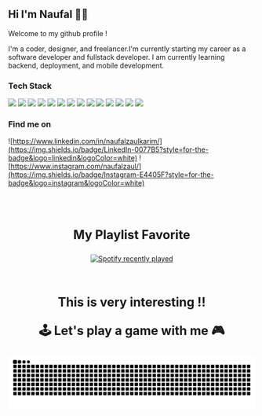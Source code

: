 ## Hi I'm Naufal 🐳👋

Welcome to my github profile !

I'm a coder, designer, and freelancer.I'm currently starting my career as a software developer and fullstack developer. I am currently learning backend, deployment, and mobile development.

### Tech Stack

<img src="https://img.shields.io/badge/JavaScript-323330?style=for-the-badge&logo=javascript&logoColor=F7DF1E" /> <img src="https://img.shields.io/badge/PHP-777BB4?style=for-the-badge&logo=php&logoColor=white" /> <img src="https://img.shields.io/badge/React_Native-20232A?style=for-the-badge&logo=react&logoColor=61DAFB" /> <img src="https://img.shields.io/badge/React-20232A?style=for-the-badge&logo=react&logoColor=61DAFB" /> <img src="https://img.shields.io/badge/Laravel-FF2D20?style=for-the-badge&logo=laravel&logoColor=white" /> <img src="https://img.shields.io/badge/Spring_Boot-6DB33F?style=for-the-badge&logo=spring-boot&logoColor=white" /> <img src="https://img.shields.io/badge/Docker-2CA5E0?style=for-the-badge&logo=docker&logoColor=white" /> <img src="https://img.shields.io/badge/HTML5-E34F26?style=for-the-badge&logo=html5&logoColor=white" /> <img src="https://img.shields.io/badge/MongoDB-4EA94B?style=for-the-badge&logo=mongodb&logoColor=white" /> <img src="https://img.shields.io/badge/MySQL-005C84?style=for-the-badge&logo=mysql&logoColor=white" /> <img src="https://img.shields.io/badge/PostgreSQL-316192?style=for-the-badge&logo=postgresql&logoColor=white" /> <img src="https://img.shields.io/badge/Redux-593D88?style=for-the-badge&logo=redux&logoColor=white" /> <img src="https://img.shields.io/badge/Jest-C21325?style=for-the-badge&logo=jest&logoColor=white" /> <img src="https://img.shields.io/badge/Vue%20js-35495E?style=for-the-badge&logo=vuedotjs&logoColor=4FC08D" />

### Find me on

![https://www.linkedin.com/in/naufalzaulkarim/](https://img.shields.io/badge/LinkedIn-0077B5?style=for-the-badge&logo=linkedin&logoColor=white) ![https://www.instagram.com/naufalzaul/](https://img.shields.io/badge/Instagram-E4405F?style=for-the-badge&logo=instagram&logoColor=white)

###

<br clear="both"><br clear="both">

<div align="center">
<p style="text-align: center; font-size: 25px; font-weight: bold">My Playlist Favorite</p>

  <a href="https://open.spotify.com/user/315r5l4grgjshoyym5wlo43qnr7e">
    <img src="https://spotify-recently-played-readme.vercel.app/api?user=315r5l4grgjshoyym5wlo43qnr7e&count=2&unique=true" alt="Spotify recently played"  />
  </a>
</div>

###

<br clear="both">

<div align="center">
<p  style="text-align: center; font-size: 25px; font-weight: bold">This is very interesting !!</p>
<p  style="text-align: center; font-size: 25px; font-weight: bold">🕹️ Let's play a game with me 🎮</p>
</div>

<img src="https://raw.githubusercontent.com/naufalzaul/naufalzaul/output/snake.svg" alt="Snake animation" />

###
